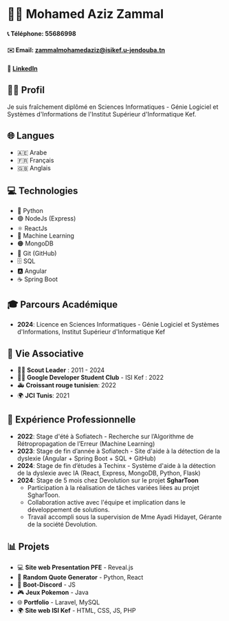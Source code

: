 # 👨‍💻 Mohamed Aziz Zammal

#### 📞 Téléphone: 55686998
#### ✉️ Email: zammalmohamedaziz@isikef.u-jendouba.tn
#### 🔗 [LinkedIn](https://www.linkedin.com/in/mohamed-aziz-zammal-b19128241/)

## 🧑‍💼 Profil
Je suis fraîchement diplômé en Sciences Informatiques - Génie Logiciel et Systèmes d'Informations de l'Institut Supérieur d'Informatique Kef.

## 🌐 Langues
- 🇦🇪 Arabe
- 🇫🇷 Français
- 🇬🇧 Anglais

## 💻 Technologies
- 🐍 Python
- 🟢 NodeJs (Express)
- ⚛️ ReactJs
- 🤖 Machine Learning
- 🟠 MongoDB
- 🐙 Git (GitHub)
- 🗄️ SQL
- 🅰️ Angular
- ☕ Spring Boot


## 🎓 Parcours Académique
- **2024**: Licence en Sciences Informatiques - Génie Logiciel et Systèmes d'Informations, Institut Supérieur d'Informatique Kef

## 🌱 Vie Associative
- 👨‍🏫 **Scout Leader** : 2011 - 2024
- 👨‍💻 **Google Developer Student Club** - ISI Kef : 2022
- 🚑 **Croissant rouge tunisien**: 2022
- 🌍 **JCI Tunis**: 2021

## 💼 Expérience Professionnelle
- **2022**: Stage d'été à Sofiatech - Recherche sur l’Algorithme de Rétropropagation de l’Erreur (Machine Learning)
- **2023**: Stage de fin d’année à Sofiatech - Site d'aide à la détection de la dyslexie (Angular + Spring Boot + SQL + GitHub)
- **2024**: Stage de fin d’études à Techinx - Système d'aide à la détection de la dyslexie avec IA (React, Express, MongoDB, Python, Flask)
- **2024**: Stage de 5 mois chez Devolution sur le projet **SgharToon**
   - Participation à la réalisation de tâches variées liées au projet SgharToon.
   - Collaboration active avec l'équipe et implication dans le développement de solutions.
   - Travail accompli sous la supervision de Mme Ayadi Hidayet, Gérante de la société Devolution.


## 📊 Projets
- 💻 **Site web Presentation PFE** - Reveal.js
- 🎲 **Random Quote Generator** - Python, React
- 🤖 **Boot-Discord** - JS
- 🎮 **Jeux Pokemon** - Java
- 🌐 **Portfolio** - Laravel, MySQL
- 🌍 **Site web ISI Kef** - HTML, CSS, JS, PHP
